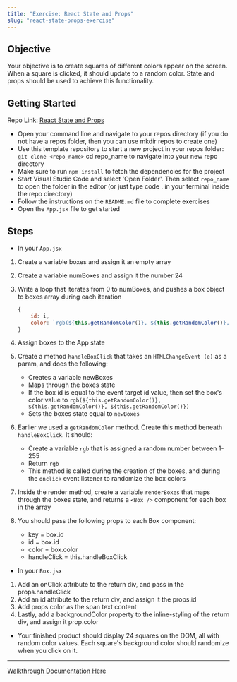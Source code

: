 ```yaml
---
title: "Exercise: React State and Props"
slug: "react-state-props-exercise"
---
```


## Objective

Your objective is to create squares of different colors appear on the screen. When a square is clicked, it should update to a random color. State and props should be used to achieve this functionality.

## Getting Started

Repo Link: [React State and Props](https://github.com/Bryantellius/react_props_state)

- Open your command line and navigate to your repos directory (if you do not have a repos folder, then you can use mkdir repos to create one)
- Use this template repository to start a new project in your repos folder: `git clone <repo_name>` cd repo_name to navigate into your new repo directory
- Make sure to run `npm install` to fetch the dependencies for the project
- Start Visual Studio Code and select 'Open Folder'. Then select `repo_name` to open the folder in the editor (or just type code . in your terminal inside the repo directory)
- Follow the instructions on the `README.md` file to complete exercises
- Open the `App.jsx` file to get started

## Steps

- In your `App.jsx`

1. Create a variable boxes and assign it an empty array
2. Create a variable numBoxes and assign it the number 24
3. Write a loop that iterates from 0 to numBoxes, and pushes a box object to boxes array during each iteration

   ```jsx
   {
       id: i,
       color: `rgb(${this.getRandomColor()}, ${this.getRandomColor()}, ${this.getRandomColor()})`
   }
   ```

4. Assign boxes to the App state
5. Create a method `handleBoxClick` that takes an `HTMLChangeEvent (e)` as a param, and does the following:
   - Creates a variable newBoxes
   - Maps through the boxes state
   - If the box id is equal to the event target id value, then set the box's color value to `rgb(${this.getRandomColor()}, ${this.getRandomColor()}, ${this.getRandomColor()})`
   - Sets the boxes state equal to `newBoxes`
6. Earlier we used a `getRandomColor` method. Create this method beneath `handleBoxClick`. It should:
   - Create a variable `rgb` that is assigned a random number between 1-255
   - Return `rgb`
   - This method is called during the creation of the boxes, and during the `onclick` event listener to randomize the box colors
7. Inside the render method, create a variable `renderBoxes` that maps through the boxes state, and returns a `<Box />` component for each box in the array
8. You should pass the following props to each Box component:
   - key = box.id
   - id = box.id
   - color = box.color
   - handleClick = this.handleBoxClick

- In your `Box.jsx`

1. Add an onClick attribute to the return div, and pass in the props.handleClick
2. Add an id attribute to the return div, and assign it the props.id
3. Add props.color as the span text content
4. Lastly, add a backgroundColor property to the inline-styling of the return div, and assign it prop.color

- Your finished product should display 24 squares on the DOM, all with random color values. Each square's background color should randomize when you click on it.

---

[Walkthrough Documentation Here](https://docs.google.com/document/u/1/d/17HLmyfNOZxOHntcGdtvW5jkdTz_rPWfdKs97mxO591k/edit)
